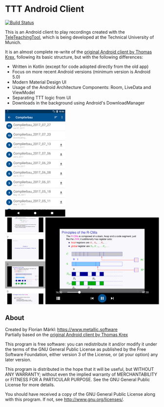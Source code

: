 
# TTT Android Client

[![Build Status](https://travis-ci.org/thestr4ng3r/ttt-android.svg?branch=travis)](https://travis-ci.org/thestr4ng3r/ttt-android)

This is an Android client to play recordings created with the [TeleTeachingTool](http://ttt.in.tum.de/), which is being developed at the Technical University of Munich.

It is an almost complete re-write of the [original Android client by Thomas Krex](https://versioncontrolseidl.in.tum.de/petter/tttandroidclient), following its basic structure, but with the following differences:
* Written in Kotlin (except for code adopted directly from the old app)
* Focus on more recent Android versions (minimum version is Android 5.0)
* Modern Material Design UI
* Usage of the Android Architecture Components: Room, LiveData and ViewModel
* Separating TTT logic from UI
* Downloads in the background using Android's DownloadManager

![Feed Screenshot](assets/screenshot_feed.jpg)
![Playback Screenshot](assets/screenshot_playback.jpg)

## About
Created by Florian Märkl: https://www.metallic.software  
Partially based on the [original Android client by Thomas Krex](https://versioncontrolseidl.in.tum.de/petter/tttandroidclient)

This program is free software: you can redistribute it and/or modify
it under the terms of the GNU General Public License as published by
the Free Software Foundation, either version 3 of the License, or
(at your option) any later version.

This program is distributed in the hope that it will be useful,
but WITHOUT ANY WARRANTY; without even the implied warranty of
MERCHANTABILITY or FITNESS FOR A PARTICULAR PURPOSE.  See the
GNU General Public License for more details.

You should have received a copy of the GNU General Public License
along with this program.  If not, see <http://www.gnu.org/licenses/>.

